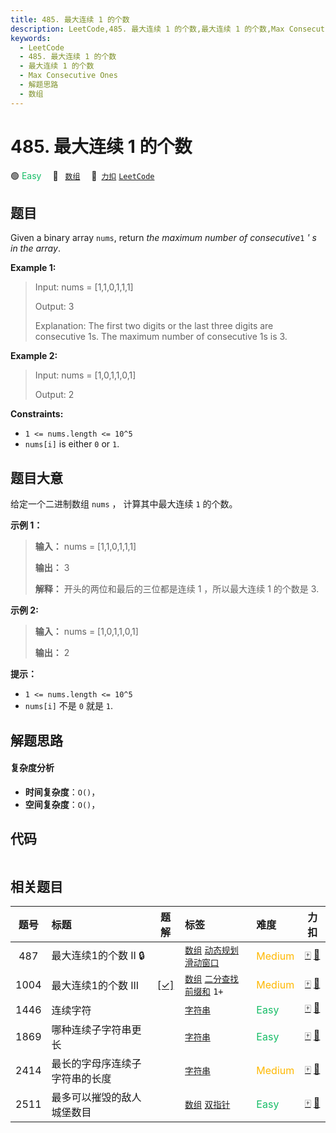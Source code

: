 ```yaml
---
title: 485. 最大连续 1 的个数
description: LeetCode,485. 最大连续 1 的个数,最大连续 1 的个数,Max Consecutive Ones,解题思路,数组
keywords:
  - LeetCode
  - 485. 最大连续 1 的个数
  - 最大连续 1 的个数
  - Max Consecutive Ones
  - 解题思路
  - 数组
---
```


# 485. 最大连续 1 的个数

🟢 <font color=#15bd66>Easy</font>&emsp; 🔖&ensp; [`数组`](/tag/array.md)&emsp; 🔗&ensp;[`力扣`](https://leetcode.cn/problems/max-consecutive-ones) [`LeetCode`](https://leetcode.com/problems/max-consecutive-ones)

## 题目

Given a binary array `nums`, return _the maximum number of consecutive_`1` _'
s in the array_.



**Example 1:**

> Input: nums = [1,1,0,1,1,1]
> 
> Output: 3
> 
> Explanation: The first two digits or the last three digits are consecutive 1s. The maximum number of consecutive 1s is 3.

**Example 2:**

> Input: nums = [1,0,1,1,0,1]
> 
> Output: 2

**Constraints:**

  * `1 <= nums.length <= 10^5`
  * `nums[i]` is either `0` or `1`.


## 题目大意

给定一个二进制数组 `nums` ， 计算其中最大连续 `1` 的个数。



**示例 1：**

> 
> 
> 
> 
> 
> **输入：** nums = [1,1,0,1,1,1]
> 
> **输出：** 3
> 
> **解释：** 开头的两位和最后的三位都是连续 1 ，所以最大连续 1 的个数是 3.
> 
> 

**示例 2:**

> 
> 
> 
> 
> 
> **输入：** nums = [1,0,1,1,0,1]
> 
> **输出：** 2
> 
> 



**提示：**

  * `1 <= nums.length <= 10^5`
  * `nums[i]` 不是 `0` 就是 `1`.


## 解题思路

#### 复杂度分析

- **时间复杂度**：`O()`，
- **空间复杂度**：`O()`，

## 代码

```javascript

```

## 相关题目

<!-- prettier-ignore -->
| 题号 | 标题 | 题解 | 标签 | 难度 | 力扣 |
| :------: | :------ | :------: | :------ | :------ | :------: |
| 487 | 最大连续1的个数 II 🔒 |  |  [`数组`](/tag/array.md) [`动态规划`](/tag/dynamic-programming.md) [`滑动窗口`](/tag/sliding-window.md) | <font color=#ffb800>Medium</font> | [🀄️](https://leetcode.cn/problems/max-consecutive-ones-ii) [🔗](https://leetcode.com/problems/max-consecutive-ones-ii) |
| 1004 | 最大连续1的个数 III | [[✓]](/problem/1004.md) |  [`数组`](/tag/array.md) [`二分查找`](/tag/binary-search.md) [`前缀和`](/tag/prefix-sum.md) `1+` | <font color=#ffb800>Medium</font> | [🀄️](https://leetcode.cn/problems/max-consecutive-ones-iii) [🔗](https://leetcode.com/problems/max-consecutive-ones-iii) |
| 1446 | 连续字符 |  |  [`字符串`](/tag/string.md) | <font color=#15bd66>Easy</font> | [🀄️](https://leetcode.cn/problems/consecutive-characters) [🔗](https://leetcode.com/problems/consecutive-characters) |
| 1869 | 哪种连续子字符串更长 |  |  [`字符串`](/tag/string.md) | <font color=#15bd66>Easy</font> | [🀄️](https://leetcode.cn/problems/longer-contiguous-segments-of-ones-than-zeros) [🔗](https://leetcode.com/problems/longer-contiguous-segments-of-ones-than-zeros) |
| 2414 | 最长的字母序连续子字符串的长度 |  |  [`字符串`](/tag/string.md) | <font color=#ffb800>Medium</font> | [🀄️](https://leetcode.cn/problems/length-of-the-longest-alphabetical-continuous-substring) [🔗](https://leetcode.com/problems/length-of-the-longest-alphabetical-continuous-substring) |
| 2511 | 最多可以摧毁的敌人城堡数目 |  |  [`数组`](/tag/array.md) [`双指针`](/tag/two-pointers.md) | <font color=#15bd66>Easy</font> | [🀄️](https://leetcode.cn/problems/maximum-enemy-forts-that-can-be-captured) [🔗](https://leetcode.com/problems/maximum-enemy-forts-that-can-be-captured) |